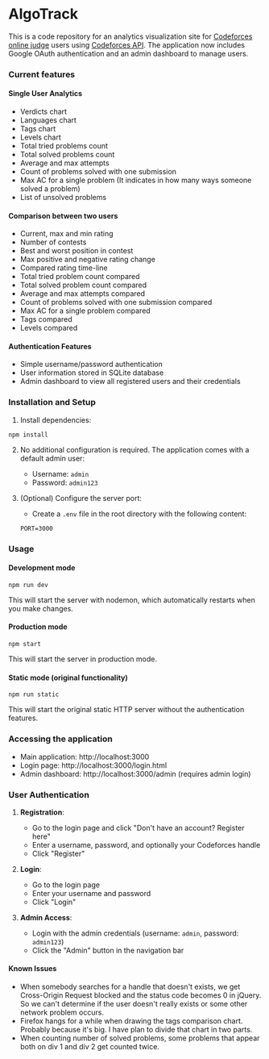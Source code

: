 # AlgoTrack

This is a code repository for an analytics visualization site for [Codeforces online judge](http://codeforces.com/) users using [Codeforces API](https://codeforces.com/apiHelp). The application now includes Google OAuth authentication and an admin dashboard to manage users.

### Current features

#### Single User Analytics
* Verdicts chart
* Languages chart
* Tags chart
* Levels chart
* Total tried problems count
* Total solved problems count
* Average and max attempts
* Count of problems solved with one submission
* Max AC for a single problem (It indicates in how many ways someone solved a problem)
* List of unsolved problems

#### Comparison between two users
* Current, max and min rating
* Number of contests
* Best and worst position in contest
* Max positive and negative rating change
* Compared rating time-line
* Total tried problem count compared
* Total solved problem count compared
* Average and max attempts compared
* Count of problems solved with one submission compared
* Max AC for a single problem compared
* Tags compared
* Levels compared


#### Authentication Features
* Simple username/password authentication
* User information stored in SQLite database
* Admin dashboard to view all registered users and their credentials

### Installation and Setup

1. Install dependencies:
```
npm install
```

2. No additional configuration is required. The application comes with a default admin user:
   - Username: `admin`
   - Password: `admin123`

3. (Optional) Configure the server port:
   - Create a `.env` file in the root directory with the following content:
   ```
   PORT=3000
   ```

### Usage

#### Development mode
```
npm run dev
```
This will start the server with nodemon, which automatically restarts when you make changes.

#### Production mode
```
npm start
```
This will start the server in production mode.

#### Static mode (original functionality)
```
npm run static
```
This will start the original static HTTP server without the authentication features.

### Accessing the application
- Main application: http://localhost:3000
- Login page: http://localhost:3000/login.html
- Admin dashboard: http://localhost:3000/admin (requires admin login)

### User Authentication

1. **Registration**:
   - Go to the login page and click "Don't have an account? Register here"
   - Enter a username, password, and optionally your Codeforces handle
   - Click "Register"

2. **Login**:
   - Go to the login page
   - Enter your username and password
   - Click "Login"

3. **Admin Access**:
   - Login with the admin credentials (username: `admin`, password: `admin123`)
   - Click the "Admin" button in the navigation bar

#### Known Issues
* When somebody searches for a handle that doesn't exists, we get Cross-Origin Request blocked and the status code becomes 0 in jQuery. So we can't determine if the user doesn't really exists or some other network problem occurs.
* Firefox hangs for a while when drawing the tags comparison chart. Probably because it's big. I have plan to divide that chart in two parts.
* When counting number of solved problems, some problems that appear both on div 1 and div 2 get counted twice.